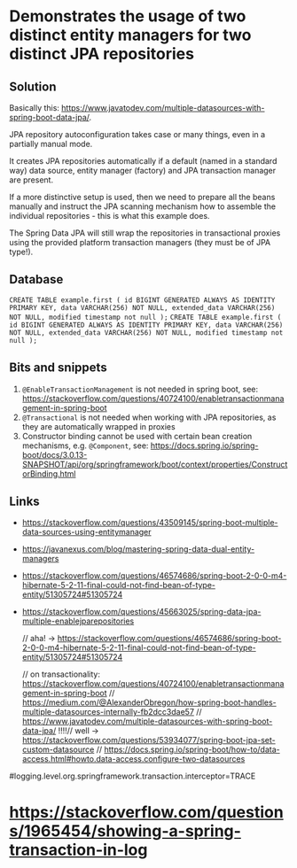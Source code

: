 # Demonstrates the usage of two distinct entity managers for two distinct JPA repositories

## Solution

Basically this: https://www.javatodev.com/multiple-datasources-with-spring-boot-data-jpa/.

JPA repository autoconfiguration takes case or many things, even in a partially manual mode.

It creates JPA repositories automatically if a default (named in a standard way) data source, entity manager (factory) and JPA transaction manager are present.

If a more distinctive setup is used, then we need to prepare all the beans manually and instruct the JPA scanning mechanism how to assemble the individual repositories - this is what this example does.

The Spring Data JPA will still wrap the repositories in transactional proxies using the provided platform transaction managers (they must be of JPA type!).

## Database
`
CREATE TABLE example.first (
  id BIGINT GENERATED ALWAYS AS IDENTITY PRIMARY KEY,
  data VARCHAR(256) NOT NULL,
  extended_data VARCHAR(256) NOT NULL,
  modified timestamp not null
);
`
`
CREATE TABLE example.first (
id BIGINT GENERATED ALWAYS AS IDENTITY PRIMARY KEY,
data VARCHAR(256) NOT NULL,
extended_data VARCHAR(256) NOT NULL,
modified timestamp not null
);
`

## Bits and snippets

1. `@EnableTransactionManagement` is not needed in spring boot, see: https://stackoverflow.com/questions/40724100/enabletransactionmanagement-in-spring-boot
2. `@Transactional` is not needed when working with JPA repositories, as they are automatically wrapped in proxies
3. Constructor binding cannot be used with certain bean creation mechanisms, e.g. `@Component`, see: https://docs.spring.io/spring-boot/docs/3.0.13-SNAPSHOT/api/org/springframework/boot/context/properties/ConstructorBinding.html



## Links

- https://stackoverflow.com/questions/43509145/spring-boot-multiple-data-sources-using-entitymanager
- https://javanexus.com/blog/mastering-spring-data-dual-entity-managers
- https://stackoverflow.com/questions/46574686/spring-boot-2-0-0-m4-hibernate-5-2-11-final-could-not-find-bean-of-type-entity/51305724#51305724
- https://stackoverflow.com/questions/45663025/spring-data-jpa-multiple-enablejparepositories



  // aha! -> https://stackoverflow.com/questions/46574686/spring-boot-2-0-0-m4-hibernate-5-2-11-final-could-not-find-bean-of-type-entity/51305724#51305724

    // on transactionality: https://stackoverflow.com/questions/40724100/enabletransactionmanagement-in-spring-boot
  // https://medium.com/@AlexanderObregon/how-spring-boot-handles-multiple-datasources-internally-fb2dcc3dae57
  // https://www.javatodev.com/multiple-datasources-with-spring-boot-data-jpa/
  !!!!// well -> https://stackoverflow.com/questions/53934077/spring-boot-jpa-set-custom-datasource
  // https://docs.spring.io/spring-boot/how-to/data-access.html#howto.data-access.configure-two-datasources

#logging.level.org.springframework.transaction.interceptor=TRACE
# https://stackoverflow.com/questions/1965454/showing-a-spring-transaction-in-log
